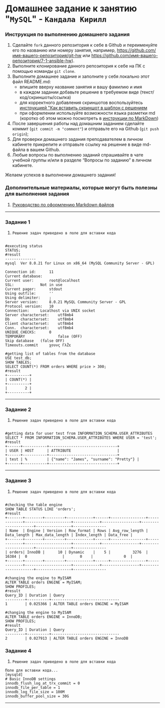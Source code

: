 # Домашнее задание к занятию "`MySQL`" - `Кандала Кирилл`


### Инструкция по выполнению домашнего задания

   1. Сделайте `fork` данного репозитория к себе в Github и переименуйте его по названию или номеру занятия, например, https://github.com/имя-вашего-репозитория/git-hw или  https://github.com/имя-вашего-репозитория/7-1-ansible-hw).
   2. Выполните клонирование данного репозитория к себе на ПК с помощью команды `git clone`.
   3. Выполните домашнее задание и заполните у себя локально этот файл README.md:
      - впишите вверху название занятия и вашу фамилию и имя
      - в каждом задании добавьте решение в требуемом виде (текст/код/скриншоты/ссылка)
      - для корректного добавления скриншотов воспользуйтесь [инструкцией "Как вставить скриншот в шаблон с решением](https://github.com/netology-code/sys-pattern-homework/blob/main/screen-instruction.md)
      - при оформлении используйте возможности языка разметки md (коротко об этом можно посмотреть в [инструкции  по MarkDown](https://github.com/netology-code/sys-pattern-homework/blob/main/md-instruction.md))
   4. После завершения работы над домашним заданием сделайте коммит (`git commit -m "comment"`) и отправьте его на Github (`git push origin`);
   5. Для проверки домашнего задания преподавателем в личном кабинете прикрепите и отправьте ссылку на решение в виде md-файла в вашем Github.
   6. Любые вопросы по выполнению заданий спрашивайте в чате учебной группы и/или в разделе “Вопросы по заданию” в личном кабинете.
   
Желаем успехов в выполнении домашнего задания!
   
### Дополнительные материалы, которые могут быть полезны для выполнения задания

1. [Руководство по оформлению Markdown файлов](https://gist.github.com/Jekins/2bf2d0638163f1294637#Code)

---

### Задание 1


1. `Решение задач приведено в поле для вставки кода`


```

#executing status
STATUS;
#result
--------------
mysql  Ver 8.0.21 for Linux on x86_64 (MySQL Community Server - GPL)

Connection id:		11
Current database:	
Current user:		root@localhost
SSL:			Not in use
Current pager:		stdout
Using outfile:		''
Using delimiter:	;
Server version:		8.0.21 MySQL Community Server - GPL
Protocol version:	10
Connection:		Localhost via UNIX socket
Server characterset:	utf8mb4
Db     characterset:	utf8mb4
Client characterset:	utf8mb4
Conn.  characterset:	utf8mb4
UNIQUE_CHECKS:		0
TEMPORARY       		false (OFF)
Skip database 	(false OFF)
Timeouts.commit   	χουνς ΓλŽε

#getting list of tables from the database
USE test_db;
SHOW TABLES;
SELECT COUNT(*) FROM orders WHERE price > 300;
#result
+----------+
| COUNT(*) |
+----------+
|        2 |
+----------+

```
---

### Задание 2

1. `Решение задач приведено в поле для вставки кода`

```

#getting data for user test from INFORMATION_SCHEMA.USER_ATTRIBUTES
SELECT * FROM INFORMATION_SCHEMA.USER_ATTRIBUTES WHERE USER = 'test';
#result
+------+-----------+-------------------------------+
| USER | HOST      | ATTRIBUTE                     |
+------+-----------+-------------------------------+
| test | %         | {"name": "James", "surname": "Pretty"} |
+------+-----------+-------------------------------+

```
---

### Задание 3

1. `Решение задач приведено в поле для вставки кода` 

```

#checking the table engine
SHOW TABLE STATUS LIKE 'orders';
#result
+-------+--------+---------+------------+------+----------------+-------------+---------------------+------------+-----------------+---------------------+----------------+---------------
| Name  | Engine | Version | Row_format | Rows | Avg_row_length | Data_length | Max_data_length | Index_length | Data_free |
+-------+--------+---------+------------+------+----------------+-------------+---------------------+------------+-----------------+---------------------+----------------+---------------
| orders| InnoDB |      10 | Dynamic    |    5 |          3276  |       16384 |  0                |       0    |              0  |
+-------+--------+---------+------------+------+----------------+-------------+---------------------+------------+-----------------+---------------------+----------------+---------------

#changing the engine to MyISAM
ALTER TABLE orders ENGINE = MyISAM;
SHOW PROFILES;
#result
Query_ID | Duration | Query
---------+----------+-------------------------------
1        | 0.025366 | ALTER TABLE orders ENGINE = MyISAM

#changing the engine to MyISAM
ALTER TABLE orders ENGINE = InnoDB;
SHOW PROFILES;
#result
Query_ID | Duration | Query
---------+----------+-------------------------------
2        | 0.027913 | ALTER TABLE orders ENGINE = InnoDB

```

### Задание 4

1. `Решение задач приведено в поле для вставки кода` 

```
Поле для вставки кода...
[mysqld]
# Basic InnoDB settings
innodb_flush_log_at_trx_commit = 0
innodb_file_per_table = 1
innodb_log_file_size = 100M
innodb_buffer_pool_size = 30G 

```

---

